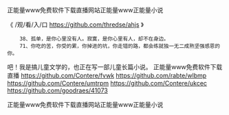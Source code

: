 
正能量www免费软件下载直播网站正能量www正能量小说




《 /观/看/入/口 https://github.com/thredse/ahjs 》




		38、孤单，是你心里没有人。寂寞，是你心里有人，却不在身边。
		71、你吃的苦，你受的累，你掉进的坑，你走错的路，都会练就独一无二成熟坚强感恩的你。
吧！我是搞儿童文学的，也正在写一部儿童长篇小说。
正能量www免费软件下载直播
https://github.com/Contere/fvwk
https://github.com/rabte/wlbmp
https://github.com/Contere/umtrpm
https://github.com/Contere/ukcec
https://github.com/goodraes/41073





正能量www免费软件下载直播网站正能量www正能量小说
